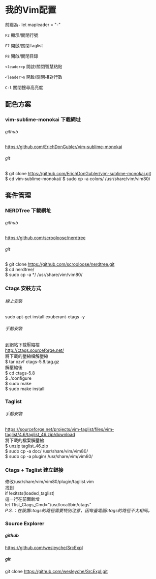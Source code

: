 # 我的Vim配置

前綴為`-`
let mapleader = "-"

`F2` 顯示/關閉行號

`F7` 開啟/關閉Taglist

`F8` 開啟/關閉目錄

`<leader>p` 開啟/關閉智慧粘貼

`<leader>n` 開啟/關閉相對行數

`C-l` 關閉搜尋高亮度

## 配色方案

### vim-sublime-monokai 下載網址
###### github
https://github.com/ErichDonGubler/vim-sublime-monokai
###### git
$ git clone https://github.com/ErichDonGubler/vim-sublime-monokai.git   
$ cd vim-sublime-monokai/
$ sudo cp -a colors/ /usr/share/vim/vim80/

## 套件管理

### NERDTree 下載網址
###### github
https://github.com/scrooloose/nerdtree
###### git
$ git clone https://github.com/scrooloose/nerdtree.git  
$ cd nerdtree/  
$ sudo cp -a \*/ /usr/share/vim/vim80/   

### Ctags 安裝方式
###### 線上安裝  
sudo apt-get install exuberant-ctags -y  
###### 手動安裝  
到網站下載壓縮檔  
http://ctags.sourceforge.net/  
將下載的壓縮檔解壓縮  
$ tar xzvf ctags-5.8.tag.gz  
解壓縮後  
$ cd ctags-5.8  
$ ./configure  
$ sudo make  
$ sudo make install  

### Taglist
###### 手動安裝
https://sourceforge.net/projects/vim-taglist/files/vim-taglist/4.6/taglist_46.zip/download  
將下載的檔案解壓縮  
$ unzip taglist_46.zip  
$ sudo cp -a doc/ /usr/share/vim/vim80/  
$ sudo cp -a plugin/ /usr/share/vim/vim80/  

### Ctags + Taglist 建立鏈接
修改/usr/share/vim/vim80/plugin/taglist.vim  
找到  
if !exitsts(loaded_taglist)  
這一行在前面新增  
let Tlist_Ctags_Cmd="/usr/local/bin/ctags"  
_P.S.：在設置ctags的路徑需要特別注意，因每臺電腦ctags的路徑不太相同。_  

### Source Explorer
##### github
https://github.com/wesleyche/SrcExpl
##### git
git clone https://github.com/wesleyche/SrcExpl.git
